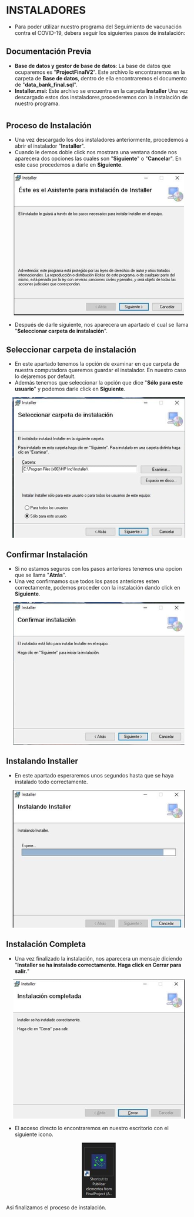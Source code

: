 # **INSTALADORES**

  - Para poder utilizar nuestro programa del Seguimiento de vacunación contra el COVID-19, debera seguir los siguientes pasos de instalación:

## **Documentación Previa**
  - **Base de datos y gestor de base de datos**: La base de datos que ocuparemos es "**ProjectFinalV2**". Este archivo lo encontraremos en la carpeta de **Base de datos**, dentro de ella encontraremos el documento de "**data_bank_final.sql**".
  -  **Installer.msi:** Este archivo se encuentra en la carpeta **Installer** Una vez descargado estos dos instaladores,procederemos con la instalación de nuestro programa.

#
#

## **Proceso de Instalación**
  - Una vez descargado los dos instaladores anteriormente, procedemos a abrir el instalador "**Installer**".
  - Cuando le demos doble click nos mostrara una ventana donde nos aparecera dos opciones las cuales son "**Siguiente**" o "**Cancelar**". En este caso procedemos a darle en **Siguiente**.

<p align="center">
    <img src="imagenes/insta1.jpeg">
</p>

  - Después de darle siguiente, nos aparecera un apartado el cual se llama "**Seleccionar carpeta de instalación**".

## **Seleccionar carpeta de instalación**
  - En este apartado tenemos la opción de examinar en que carpeta de nuestra computadora queremos guardar el instalador. En nuestro caso lo dejaremos por default.
  - Además tenemos que seleccionar la opción que dice "**Sólo para este usuario**" y podemos darle click en **Siguiente**.

<p align="center">
    <img src="imagenes/insta2.jpeg">
</p>

## **Confirmar Instalación**
  - Si no estamos seguros con los pasos anteriores tenemos una opcion que se llama "**Atrás**".
  - Una vez confirmamos que todos los pasos anteriores esten correctamente, podemos proceder con la instalación dando click en **Siguiente**.

<p align="center">
    <img src="imagenes/insta3.jpeg">
</p>

## **Instalando Installer**
  - En este apartado esperaremos unos segundos hasta que se haya instalado todo correctamente.

<p align="center">
    <img src="imagenes/insta4.jpeg">
</p>

## **Instalación Completa**
  - Una vez finalizado la instalación, nos aparecera un mensaje diciendo "**Installer se ha instalado correctamente. Haga click en Cerrar para salir.**"

<p align="center">
    <img src="imagenes/insta5.jpeg">
</p>

  - El acceso directo lo encontraremos en nuestro escritorio con el siguiente icono.

<p align="center">
    <img src="imagenes/insta6.jpeg">
</p>

Asi finalizamos el proceso de instalación.